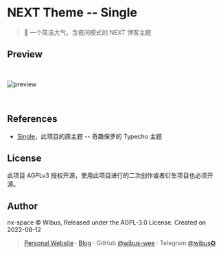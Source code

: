 # NEXT Theme -- Single
> 🎈 一个简洁大气，含夜间模式的 NEXT 博客主题

## Preview

<br />

![preview](https://user-images.githubusercontent.com/62133302/185378244-c4412ce7-0d2a-469b-a1b7-19ef868ce9dc.jpg)

<br />

## References

- [Single](https://paugram.com/essay/single-theme-and-single-dog.html)，此项目的原主题 -- 奇趣保罗的 Typecho 主题

## License

此项目 AGPLv3 授权开源，使用此项目进行的二次创作或者衍生项目也必须开源。

## Author

nx-space © Wibus, Released under the AGPL-3.0 License. Created on 2022-08-12

> [Personal Website](http://iucky.cn/) · [Blog](https://blog.iucky.cn/) · GitHub [@wibus-wee](https://github.com/wibus-wee/) · Telegram [@wibus✪](https://t.me/wibus_wee)
